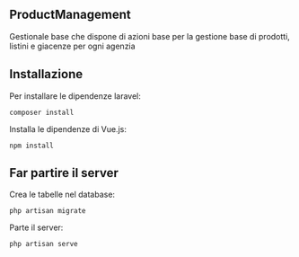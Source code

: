 ## ProductManagement
Gestionale base che dispone di azioni base per la gestione base di prodotti, listini e giacenze per ogni agenzia

## Installazione

Per installare le dipendenze laravel:
```
composer install
```

Installa le dipendenze di Vue.js:
```
npm install
```

## Far partire il server

Crea le tabelle nel database:
```
php artisan migrate
```

Parte il server:
```
php artisan serve
```

